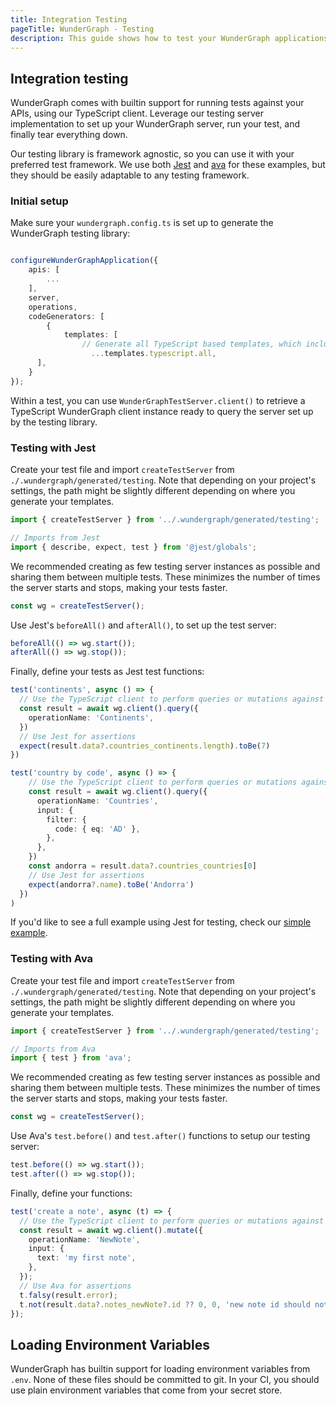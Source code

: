 ```yaml
---
title: Integration Testing
pageTitle: WunderGraph - Testing
description: This guide shows how to test your WunderGraph applications
---
```


## Integration testing

WunderGraph comes with builtin support for running tests against your APIs, using our
TypeScript client. Leverage our testing server implementation to set up your WunderGraph
server, run your test, and finally tear everything down.

Our testing library is framework agnostic, so you can use it with your preferred test
framework. We use both [Jest](https://jestjs.io) and [ava](https://github.com/avajs/ava) for
these examples, but they should be easily adaptable to any testing framework.

### Initial setup

Make sure your `wundergraph.config.ts` is set up to generate the WunderGraph testing library:

```typescript

configureWunderGraphApplication({
	apis: [
        ...
	],
	server,
	operations,
	codeGenerators: [
		{
			templates: [
			    // Generate all TypeScript based templates, which includes the testing library
				  ...templates.typescript.all,
      ],
    }
});
```

Within a test, you can use `WunderGraphTestServer.client()` to retrieve a TypeScript WunderGraph client
instance ready to query the server set up by the testing library.

### Testing with Jest

Create your test file and import `createTestServer` from `./.wundergraph/generated/testing`. Note
that depending on your project's settings, the path might be slightly different depending on where
you generate your templates.

```typescript
import { createTestServer } from '../.wundergraph/generated/testing';

// Imports from Jest
import { describe, expect, test } from '@jest/globals';
```

We recommended creating as few testing server instances as possible and sharing them between
multiple tests. These minimizes the number of times the server starts and stops, making your tests
faster.

```typescript
const wg = createTestServer();
```

Use Jest's `beforeAll()` and `afterAll()`, to set up the test server:

```typescript
beforeAll(() => wg.start());
afterAll(() => wg.stop());
```

Finally, define your tests as Jest test functions:

```typescript
test('continents', async () => {
  // Use the TypeScript client to perform queries or mutations against your API
  const result = await wg.client().query({
    operationName: 'Continents',
  })
  // Use Jest for assertions
  expect(result.data?.countries_continents.length).toBe(7)
})

test('country by code', async () => {
    // Use the TypeScript client to perform queries or mutations against your API
    const result = await wg.client().query({
      operationName: 'Countries',
      input: {
        filter: {
          code: { eq: 'AD' },
        },
      },
    })
    const andorra = result.data?.countries_countries[0]
    // Use Jest for assertions
    expect(andorra?.name).toBe('Andorra')
  })
)
```

If you'd like to see a full example using Jest for testing, check our [simple example](https://github.com/wundergraph/wundergraph/tree/main/examples/simple).

### Testing with Ava

Create your test file and import `createTestServer` from `./.wundergraph/generated/testing`. Note
that depending on your project's settings, the path might be slightly different depending on where
you generate your templates.

```typescript
import { createTestServer } from '../.wundergraph/generated/testing';

// Imports from Ava
import { test } from 'ava';
```

We recommended creating as few testing server instances as possible and sharing them between
multiple tests. These minimizes the number of times the server starts and stops, making your tests
faster.

```typescript
const wg = createTestServer();
```

Use Ava's `test.before()` and `test.after()` functions to setup our testing server:

```typescript
test.before(() => wg.start());
test.after(() => wg.stop());
```

Finally, define your functions:

```typescript
test('create a note', async (t) => {
  // Use the TypeScript client to perform queries or mutations against your API
  const result = await wg.client().mutate({
    operationName: 'NewNote',
    input: {
      text: 'my first note',
    },
  });
  // Use Ava for assertions
  t.falsy(result.error);
  t.not(result.data?.notes_newNote?.id ?? 0, 0, 'new note id should not be zero');
});
```

## Loading Environment Variables

WunderGraph has builtin support for loading environment variables from `.env`. None of these files should be committed to git. In your CI, you should use plain environment variables that come from your secret store.
